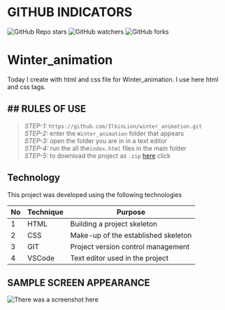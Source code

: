 # GITHUB INDICATORS

![GitHub Repo stars](https://img.shields.io/github/stars/IlkinLion/winter_animation?style=for-the-badge)
![GitHub watchers](https://img.shields.io/github/watchers/IlkinLion/winter_animation?style=for-the-badge)
![GitHub forks](https://img.shields.io/github/forks/IlkinLion/winter_animation?style=for-the-badge)

  # Winter_animation

Today I create with html and css file for Winter_animation. I use here html and css tags. 
## ## RULES OF USE

> *STEP-1:* `https://github.com/IlkinLion/winter_animation.git` <br/>
> *STEP-2:*  enter the `Winter_animation` folder that appears <br/>
> *STEP-3:*  open the folder you are in in a text editor <br/>
> *STEP-4:*  run the  all the`index.html` files in the main folder <br/>
> *STEP-5:*  to download the project as `.zip`  [here](https://github.com/IlkinLion/winter_animation/archive/refs/heads/master.zip) click <br/>


## Technology

This project was developed using the following technologies

| No | Technique | Purpose |
| - | ---------- | --------------------- |
| 1 | HTML | Building a project skeleton |
| 2 | CSS |  Make-up of the established skeleton |
| 3 | GIT |  Project version control management |
| 4 | VSCode | Text editor used in the project |


## SAMPLE SCREEN APPEARANCE

![There was a screenshot here](./screen3.png)

